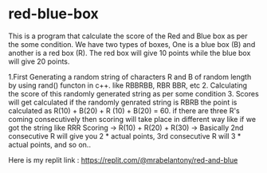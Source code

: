 # red-blue-box
 
This is a program that calculate the score of the Red and Blue box as per the some condition.
We have two types of boxes, One is a blue box (B) and another is a red box (R). The red box
will give 10 points  while the blue box will give 20 points.



1.First Generating a random string of characters R and B of random length by using rand() functon in c++. like RBBRBB, RBR
BBR, etc
2. Calculating the score of this randomly generated string as per some condition
3. Scores will get calculated if the randomly genrated string is RBRB the point is calculated as R(10) + B(20) + R (10) + B(20) = 60.
if there are three R's coming consecutively then scoring will take place in different way like if we got the string like RRR
Scoring -> R(10) + R(20) + R(30) -> Basically 2nd consecutive R will give you 2 * actual
points, 3rd consecutive R will 3 * actual points, and so on..


Here is my replit link : https://replit.com/@mrabelantony/red-and-blue
